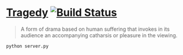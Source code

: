 # [Tragedy](http://www.trgdy.com) [![Build Status](https://travis-ci.org/thibaudcolas/trgdy.svg?branch=master)](https://travis-ci.org/thibaudcolas/trgdy)

> A form of drama based on human suffering that invokes in its audience an accompanying catharsis or pleasure in the viewing.

```sh
python server.py
```
